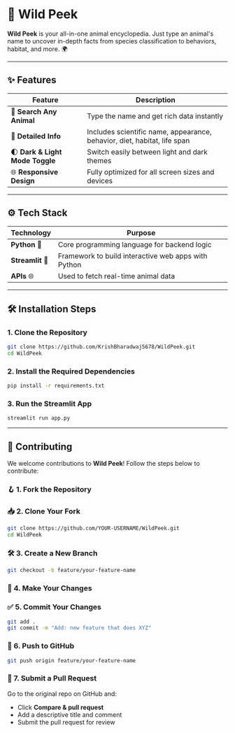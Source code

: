 # 🐾 Wild Peek

**Wild Peek** is your all-in-one animal encyclopedia. Just type an animal's name to uncover in-depth facts from species classification to behaviors, habitat, and more. 🌍

---

## ✨ Features

| Feature | Description |
|--------|-------------|
| 🔎 **Search Any Animal** | Type the name and get rich data instantly |
| 📄 **Detailed Info** | Includes scientific name, appearance, behavior, diet, habitat, life span |
| 🌓 **Dark & Light Mode Toggle** | Switch easily between light and dark themes |
| 🌐 **Responsive Design** | Fully optimized for all screen sizes and devices |

---

## ⚙️ Tech Stack

| Technology | Purpose |
|------------|---------|
| **Python** 🐍 | Core programming language for backend logic |
| **Streamlit** 🚀 | Framework to build interactive web apps with Python |
| **APIs** 🌐 | Used to fetch real-time animal data |

---

## 🛠️ Installation Steps

### 1. Clone the Repository
```bash
git clone https://github.com/KrishBharadwaj5678/WildPeek.git
cd WildPeek
````

### 2. Install the Required Dependencies

```bash
pip install -r requirements.txt
```

### 3. Run the Streamlit App

```bash
streamlit run app.py
```

---

## 🤝 Contributing

We welcome contributions to **Wild Peek**! Follow the steps below to contribute:

### 🪝 1. Fork the Repository

### 📥 2. Clone Your Fork

```bash
git clone https://github.com/YOUR-USERNAME/WildPeek.git
cd WildPeek
````

### 🛠️ 3. Create a New Branch

```bash
git checkout -b feature/your-feature-name
```

### 🔧 4. Make Your Changes

### ✅ 5. Commit Your Changes

```bash
git add .
git commit -m "Add: new feature that does XYZ"
```

### 🔄 6. Push to GitHub

```bash
git push origin feature/your-feature-name
```

### 📩 7. Submit a Pull Request

Go to the original repo on GitHub and:

* Click **Compare & pull request**
* Add a descriptive title and comment
* Submit the pull request for review
